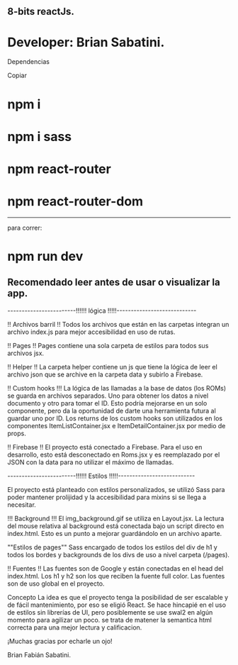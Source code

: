 ## 8-bits reactJs.
# Developer: Brian Sabatini.

Dependencias

Copiar
# npm i
# npm i sass
# npm react-router
# npm react-router-dom

---

para correr:
# npm run dev

## Recomendado leer antes de usar o visualizar la app.

------------------------!!!!!! lógica !!!!!----------------------------

!! Archivos barril !! Todos los archivos que están en las carpetas integran un archivo index.js para mejor accesibilidad en uso de rutas.

!! Pages !! Pages contiene una sola carpeta de estilos para todos sus archivos jsx.

!! Helper !! La carpeta helper contiene un js que tiene la lógica de leer el archivo json que se archive en la carpeta data y subirlo a Firebase.

!! Custom hooks !!!
 La lógica de las llamadas a la base de datos (los ROMs) se guarda en archivos separados. Uno para obtener los datos a nivel documento y otro para tomar el ID. Esto podría mejorarse en un solo componente, pero da la oportunidad de darte una herramienta futura al guardar uno por ID. Los returns de los custom hooks son utilizados en los componentes ItemListContainer.jsx e ItemDetailContainer.jsx por medio de props.

!! Firebase !!
 El proyecto está conectado a Firebase. Para el uso en desarrollo, esto está desconectado en Roms.jsx y es reemplazado por el JSON con la data para no utilizar el máximo de llamadas.

------------------------!!!!!! Estilos !!!!!---------------------------

El proyecto está planteado con estilos personalizados, se utilizó Sass para poder mantener prolijidad y la accesibilidad para mixins si se llega a necesitar.

!!! Background !!!
El img_background.gif se utiliza en Layout.jsx. La lectura del mouse relativa al background está conectada bajo un script directo en index.html. Esto es un punto a mejorar guardándolo en un archivo aparte.

""Estilos de pages""
Sass encargado de todos los estilos del div de h1 y todos los bordes y backgrounds de los divs de uso a nivel carpeta (/pages).

!! Fuentes !!
Las fuentes son de Google y están conectadas en el head del index.html. Los h1 y h2 son los que reciben la fuente full color. Las fuentes son de uso global en el proyecto.

Concepto
La idea es que el proyecto tenga la posibilidad de ser escalable y de fácil mantenimiento, por eso se eligió React. Se hace hincapié en el uso de estilos sin librerías de UI, pero posiblemente se use swal2 en algún momento para agilizar un poco.
se trata de matener la semantica html correcta para una mejor lectura y calificacion.

¡Muchas gracias por echarle un ojo!

Brian Fabián Sabatini.
